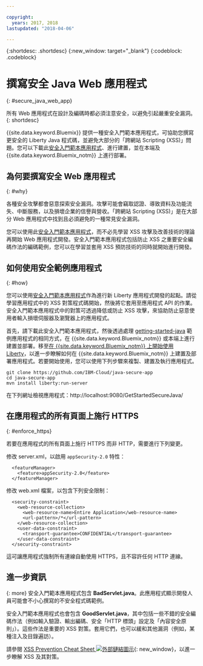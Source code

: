 ```yaml
---

copyright:
  years: 2017, 2018
lastupdated: "2018-04-06"

---
```


{:shortdesc: .shortdesc}
{:new_window: target="_blank"}
{:codeblock: .codeblock}

# 撰寫安全 Java Web 應用程式
{: #secure_java_web_app}

所有 Web 應用程式在設計及編碼時都必須注意安全，以避免引起嚴重安全漏洞。
{: shortdesc}

{{site.data.keyword.Bluemix}} 提供一種安全入門範本應用程式，可協助您撰寫更安全的 Liberty Java 程式碼，並避免大部分的「跨網站 Scripting (XSS)」問題。您可以下載此[安全入門範本應用程式](https://github.com/IBM-Cloud/java-secure-app)、進行建置，並在本端及 {{site.data.keyword.Bluemix_notm}} 上進行部署。

## 為何要撰寫安全 Web 應用程式
{: #why}

各種安全攻擊都會惡意探索安全漏洞。攻擊可能會竊取認證、導致資料及功能流失、中斷服務，以及損壞企業的信譽與營收。「跨網站 Scripting (XSS)」是在大部分 Web 應用程式中找到且必須避免的一種常見安全漏洞。

您可以使用此[安全入門範本應用程式](https://github.com/IBM-Cloud/java-secure-app)，而不必先學習 XSS 攻擊及改善技術的理論再開始 Web 應用程式開發。安全入門範本應用程式包括防止 XSS 之重要安全編碼作法的編碼範例，您可以在學習並套用 XSS 預防技術的同時就開始進行開發。

## 如何使用安全範例應用程式
{: #how}

您可以使用[安全入門範本應用程式](https://github.com/IBM-Cloud/java-secure-app)作為進行新 Liberty 應用程式開發的起點。請從學習應用程式中的 XSS 對策程式碼開始，然後將它套用至應用程式 API 的作業。安全入門範本應用程式中的對策可透過降低或防止 XSS 攻擊，來協助防止惡意使用者輸入損壞伺服器及瀏覽器上的應用程式。

首先，請下載此安全入門範本應用程式，然後透過處理 [getting-started-java](https://github.com/IBM-Cloud/get-started-java) 範例應用程式的相同方式，在 {{site.data.keyword.Bluemix_notm}} 或本端上進行建置並部署。移至[在 {{site.data.keyword.Bluemix_notm}} 上開始使用 Liberty](getting-started.html)，以進一步瞭解如何在 {{site.data.keyword.Bluemix_notm}} 上建置及部署應用程式。若要開始使用，您可以使用下列步驟來複製、建置及執行應用程式。

```
git clone https://github.com/IBM-Cloud/java-secure-app
cd java-secure-app
mvn install liberty:run-server
```
在下列網址檢視應用程式：http://localhost:9080/GetStartedSecureJava/



## 在應用程式的所有頁面上施行 HTTPS
{: #enforce_https}

若要在應用程式的所有頁面上施行 HTTPS 而非 HTTP，需要進行下列變更。

修改 server.xml，以啟用 `appSecurity-2.0` 特性：

```
  <featureManager>
    <feature>appSecurity-2.0</feature>
  </featureManager>
```

修改 web.xml 檔案，以包含下列安全限制：

```
  <security-constraint>
    <web-resource-collection>
      <web-resource-name>Entire Application</web-resource-name>
      <url-pattern>/*</url-pattern>
    </web-resource-collection>
    <user-data-constraint>
      <transport-guarantee>CONFIDENTIAL</transport-guarantee>
    </user-data-constraint>
  </security-constraint>
```

這可讓應用程式強制所有連線自動使用 HTTPS，且不容許任何 HTTP 連線。

## 進一步資訊
{: more}
安全入門範本應用程式包含 **BadServlet.java**。此應用程式顯示開發人員可能會不小心撰寫的不安全程式碼範例。

安全入門範本應用程式也會包含 **GoodServlet.java**，其中包括一些不錯的安全編碼作法（例如輸入驗證、輸出編碼、安全「HTTP 標頭」設定及「內容安全原則」）。這些作法是重要的 XSS 對策。套用它們，也可以緩和其他漏洞（例如，某種注入及目錄遍訪）。

請參閱 [XSS Prevention Cheat Sheet ![外部鏈結圖示](../../icons/launch-glyph.svg "外部鏈結圖示")](https://www.owasp.org/index.php/XSS){: new_window}，以進一步瞭解 XSS 及其對策。
